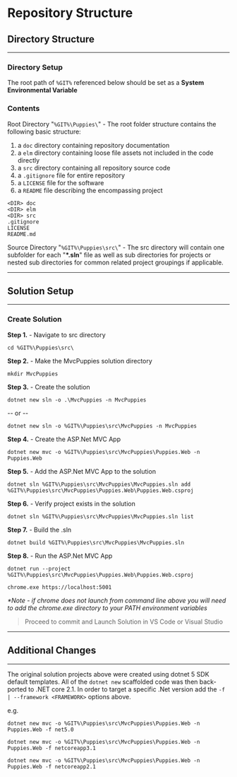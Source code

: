 # Repository Structure

## Directory Structure
---

### Directory Setup

The root path of `%GIT%` referenced below should be set as a **System Environmental Variable**

### Contents

Root Directory "`%GIT%\Puppies\`" - The root folder structure contains the following basic structure:

1. a `doc` directory containing repository documentation
1. a `elm` directory containing loose file assets not included in the code directly
1. a `src` directory containing all repository source code
1. a `.gitignore` file for entire repository
1. a `LICENSE` file for the software
1. a `README` file describing the encompassing project

```shell
<DIR> doc
<DIR> elm
<DIR> src
.gitignore
LICENSE
README.md
```

Source Directory "`%GIT%\Puppies\src\`" - The src directory will contain one subfolder for each "__*.sln__" file as well as sub directories for projects or nested sub directories for common related project groupings if applicable.

---

## Solution Setup
---

### Create Solution

**Step 1.** - Navigate to src directory
```shell
cd %GIT%\Puppies\src\
```

**Step 2.** - Make the MvcPuppies solution directory
```shell
mkdir MvcPuppies
```

**Step 3.** - Create the solution

```shell
dotnet new sln -o .\MvcPuppies -n MvcPuppies
```

-- or --

```shell
dotnet new sln -o %GIT%\Puppies\src\MvcPuppies -n MvcPuppies
```

**Step 4.** - Create the ASP.Net MVC App

```shell
dotnet new mvc -o %GIT%\Puppies\src\MvcPuppies\Puppies.Web -n Puppies.Web
```

**Step 5.** - Add the ASP.Net MVC App to the solution

```shell
dotnet sln %GIT%\Puppies\src\MvcPuppies\MvcPuppies.sln add  %GIT%\Puppies\src\MvcPuppies\Puppies.Web\Puppies.Web.csproj
```

**Step 6.** - Verify project exists in the solution

```shell
dotnet sln %GIT%\Puppies\src\MvcPuppies\MvcPuppies.sln list
```

**Step 7.** - Build the .sln

```shell
dotnet build %GIT%\Puppies\src\MvcPuppies\MvcPuppies.sln
```


**Step 8.** - Run the ASP.Net MVC App 

```shell
dotnet run --project %GIT%\Puppies\src\MvcPuppies\Puppies.Web\Puppies.Web.csproj

chrome.exe https://localhost:5001
```

_*Note - if chrome does not launch from command line above you will need to add the chrome.exe directory to your PATH environment variables_

> Proceed to commit and Launch Solution in VS Code or Visual Studio

---

## Additional Changes

---

The original solution projects above were created using dotnet 5 SDK default templates. All of the `dotnet new` scaffolded code was then back-ported to .NET core 2.1. In order to target a specific .Net version add the `-f | --framework <FRAMEWORK>` options above.

e.g.

```shell
dotnet new mvc -o %GIT%\Puppies\src\MvcPuppies\Puppies.Web -n Puppies.Web -f net5.0
```

```shell
dotnet new mvc -o %GIT%\Puppies\src\MvcPuppies\Puppies.Web -n Puppies.Web -f netcoreapp3.1
```

```shell
dotnet new mvc -o %GIT%\Puppies\src\MvcPuppies\Puppies.Web -n Puppies.Web -f netcoreapp2.1
```
